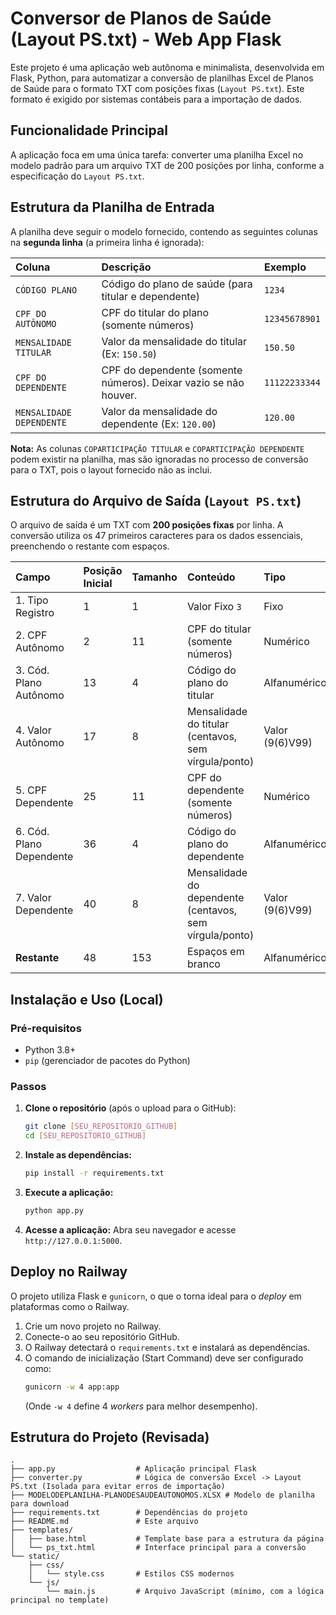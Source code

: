 # Conversor de Planos de Saúde (Layout PS.txt) - Web App Flask

Este projeto é uma aplicação web autônoma e minimalista, desenvolvida em Flask, Python, para automatizar a conversão de planilhas Excel de Planos de Saúde para o formato TXT com posições fixas (`Layout PS.txt`). Este formato é exigido por sistemas contábeis para a importação de dados.

## Funcionalidade Principal

A aplicação foca em uma única tarefa: converter uma planilha Excel no modelo padrão para um arquivo TXT de 200 posições por linha, conforme a especificação do `Layout PS.txt`.

## Estrutura da Planilha de Entrada

A planilha deve seguir o modelo fornecido, contendo as seguintes colunas na **segunda linha** (a primeira linha é ignorada):

| Coluna | Descrição | Exemplo |
| :--- | :--- | :--- |
| `CÓDIGO PLANO ` | Código do plano de saúde (para titular e dependente) | `1234` |
| `CPF DO AUTÔNOMO` | CPF do titular do plano (somente números) | `12345678901` |
| `MENSALIDADE TITULAR` | Valor da mensalidade do titular (Ex: `150.50`) | `150.50` |
| `CPF DO DEPENDENTE ` | CPF do dependente (somente números). Deixar vazio se não houver. | `11122233344` |
| `MENSALIDADE DEPENDENTE` | Valor da mensalidade do dependente (Ex: `120.00`) | `120.00` |

**Nota:** As colunas `COPARTICIPAÇÃO TITULAR` e `COPARTICIPAÇÃO DEPENDENTE` podem existir na planilha, mas são ignoradas no processo de conversão para o TXT, pois o layout fornecido não as inclui.

## Estrutura do Arquivo de Saída (`Layout PS.txt`)

O arquivo de saída é um TXT com **200 posições fixas** por linha. A conversão utiliza os 47 primeiros caracteres para os dados essenciais, preenchendo o restante com espaços.

| Campo | Posição Inicial | Tamanho | Conteúdo | Tipo | Preenchimento |
| :--- | :--- | :--- | :--- | :--- | :--- |
| 1. Tipo Registro | 1 | 1 | Valor Fixo `3` | Fixo | Espaços à direita |
| 2. CPF Autônomo | 2 | 11 | CPF do titular (somente números) | Numérico | Zeros à esquerda |
| 3. Cód. Plano Autônomo | 13 | 4 | Código do plano do titular | Alfanumérico | Espaços à direita |
| 4. Valor Autônomo | 17 | 8 | Mensalidade do titular (centavos, sem vírgula/ponto) | Valor (9(6)V99) | Zeros à esquerda |
| 5. CPF Dependente | 25 | 11 | CPF do dependente (somente números) | Numérico | Zeros à esquerda |
| 6. Cód. Plano Dependente | 36 | 4 | Código do plano do dependente | Alfanumérico | Espaços à direita |
| 7. Valor Dependente | 40 | 8 | Mensalidade do dependente (centavos, sem vírgula/ponto) | Valor (9(6)V99) | Zeros à esquerda |
| **Restante** | 48 | 153 | Espaços em branco | Alfanumérico | Espaços à direita |

## Instalação e Uso (Local)

### Pré-requisitos

*   Python 3.8+
*   `pip` (gerenciador de pacotes do Python)

### Passos

1.  **Clone o repositório** (após o upload para o GitHub):
    ```bash
    git clone [SEU_REPOSITORIO_GITHUB]
    cd [SEU_REPOSITORIO_GITHUB]
    ```

2.  **Instale as dependências:**
    ```bash
    pip install -r requirements.txt
    ```

3.  **Execute a aplicação:**
    ```bash
    python app.py
    ```

4.  **Acesse a aplicação:**
    Abra seu navegador e acesse `http://127.0.0.1:5000`.

## Deploy no Railway

O projeto utiliza Flask e `gunicorn`, o que o torna ideal para o *deploy* em plataformas como o Railway.

1.  Crie um novo projeto no Railway.
2.  Conecte-o ao seu repositório GitHub.
3.  O Railway detectará o `requirements.txt` e instalará as dependências.
4.  O comando de inicialização (Start Command) deve ser configurado como:
    ```bash
    gunicorn -w 4 app:app
    ```
    (Onde `-w 4` define 4 *workers* para melhor desempenho).

## Estrutura do Projeto (Revisada)

```
.
├── app.py                  # Aplicação principal Flask
├── converter.py            # Lógica de conversão Excel -> Layout PS.txt (Isolada para evitar erros de importação)
├── MODELODEPLANILHA-PLANODESAUDEAUTONOMOS.XLSX # Modelo de planilha para download
├── requirements.txt        # Dependências do projeto
├── README.md               # Este arquivo
├── templates/
│   ├── base.html           # Template base para a estrutura da página
│   └── ps_txt.html         # Interface principal para a conversão
└── static/
    ├── css/
    │   └── style.css       # Estilos CSS modernos
    └── js/
        └── main.js         # Arquivo JavaScript (mínimo, com a lógica principal no template)
```
